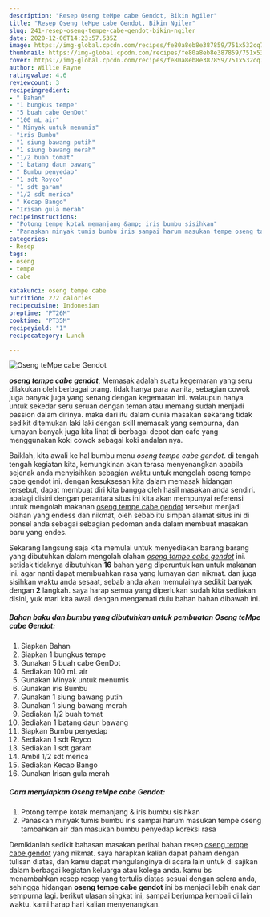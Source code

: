 ```yaml
---
description: "Resep Oseng teMpe cabe Gendot, Bikin Ngiler"
title: "Resep Oseng teMpe cabe Gendot, Bikin Ngiler"
slug: 241-resep-oseng-tempe-cabe-gendot-bikin-ngiler
date: 2020-12-06T14:23:57.535Z
image: https://img-global.cpcdn.com/recipes/fe80a8eb8e387859/751x532cq70/oseng-tempe-cabe-gendot-foto-resep-utama.jpg
thumbnail: https://img-global.cpcdn.com/recipes/fe80a8eb8e387859/751x532cq70/oseng-tempe-cabe-gendot-foto-resep-utama.jpg
cover: https://img-global.cpcdn.com/recipes/fe80a8eb8e387859/751x532cq70/oseng-tempe-cabe-gendot-foto-resep-utama.jpg
author: Willie Payne
ratingvalue: 4.6
reviewcount: 3
recipeingredient:
- " Bahan"
- "1 bungkus tempe"
- "5 buah cabe GenDot"
- "100 mL air"
- " Minyak untuk menumis"
- "iris Bumbu"
- "1 siung bawang putih"
- "1 siung bawang merah"
- "1/2 buah tomat"
- "1 batang daun bawang"
- " Bumbu penyedap"
- "1 sdt Royco"
- "1 sdt garam"
- "1/2 sdt merica"
- " Kecap Bango"
- "Irisan gula merah"
recipeinstructions:
- "Potong tempe kotak memanjang &amp; iris bumbu sisihkan"
- "Panaskan minyak tumis bumbu iris sampai harum masukan tempe oseng tambahkan air dan masukan bumbu penyedap koreksi rasa"
categories:
- Resep
tags:
- oseng
- tempe
- cabe

katakunci: oseng tempe cabe 
nutrition: 272 calories
recipecuisine: Indonesian
preptime: "PT26M"
cooktime: "PT35M"
recipeyield: "1"
recipecategory: Lunch

---
```



![Oseng teMpe cabe Gendot](https://img-global.cpcdn.com/recipes/fe80a8eb8e387859/751x532cq70/oseng-tempe-cabe-gendot-foto-resep-utama.jpg)

<b><i>oseng tempe cabe gendot</i></b>, Memasak adalah suatu kegemaran yang seru dilakukan oleh berbagai orang. tidak hanya para wanita, sebagian cowok juga banyak juga yang senang dengan kegemaran ini. walaupun hanya untuk sekedar seru seruan dengan teman atau memang sudah menjadi passion dalam dirinya. maka dari itu dalam dunia masakan sekarang tidak sedikit ditemukan laki laki dengan skill memasak yang sempurna, dan lumayan banyak juga kita lihat di berbagai depot dan cafe yang menggunakan koki cowok sebagai koki andalan nya.



Baiklah, kita awali ke hal bumbu menu <i>oseng tempe cabe gendot</i>. di tengah tengah kegiatan kita, kemungkinan akan terasa menyenangkan apabila sejenak anda menyisihkan sebagian waktu untuk mengolah oseng tempe cabe gendot ini. dengan kesuksesan kita dalam memasak hidangan tersebut, dapat membuat diri kita bangga oleh hasil masakan anda sendiri. apalagi disini dengan perantara situs ini kita akan mempunyai referensi untuk mengolah makanan <u>oseng tempe cabe gendot</u> tersebut menjadi olahan yang endess dan nikmat, oleh sebab itu simpan alamat situs ini di ponsel anda sebagai sebagian pedoman anda dalam membuat masakan baru yang endes.


Sekarang langsung saja kita memulai untuk menyediakan barang barang yang dibutuhkan dalam mengolah olahan <u><i>oseng tempe cabe gendot</i></u> ini. setidak tidaknya dibutuhkan <b>16</b> bahan yang diperuntuk kan untuk makanan ini. agar nanti dapat membuahkan rasa yang lumayan dan nikmat. dan juga sisihkan waktu anda sesaat, sebab anda akan memulainya sedikit banyak dengan <b>2</b> langkah. saya harap semua yang diperlukan sudah kita sediakan disini, yuk mari kita awali dengan mengamati dulu bahan bahan dibawah ini.

<!--inarticleads1-->

##### Bahan baku dan bumbu yang dibutuhkan untuk pembuatan Oseng teMpe cabe Gendot:

1. Siapkan  Bahan
1. Siapkan 1 bungkus tempe
1. Gunakan 5 buah cabe GenDot
1. Sediakan 100 mL air
1. Gunakan  Minyak untuk menumis
1. Gunakan iris Bumbu
1. Gunakan 1 siung bawang putih
1. Gunakan 1 siung bawang merah
1. Sediakan 1/2 buah tomat
1. Sediakan 1 batang daun bawang
1. Siapkan  Bumbu penyedap
1. Sediakan 1 sdt Royco
1. Sediakan 1 sdt garam
1. Ambil 1/2 sdt merica
1. Sediakan  Kecap Bango
1. Gunakan Irisan gula merah




<!--inarticleads2-->

##### Cara menyiapkan Oseng teMpe cabe Gendot:

1. Potong tempe kotak memanjang &amp; iris bumbu sisihkan
1. Panaskan minyak tumis bumbu iris sampai harum masukan tempe oseng tambahkan air dan masukan bumbu penyedap koreksi rasa




Demikianlah sedikit bahasan masakan perihal bahan resep <u>oseng tempe cabe gendot</u> yang nikmat. saya harapkan kalian dapat paham dengan tulisan diatas, dan kamu dapat mengulanginya di acara lain untuk di sajikan dalam berbagai kegiatan keluarga atau kolega anda. kamu bs menambahkan resep resep yang tertulis diatas sesuai dengan selera anda, sehingga hidangan <b>oseng tempe cabe gendot</b> ini bs menjadi lebih enak dan sempurna lagi. berikut ulasan singkat ini, sampai berjumpa kembali di lain waktu. kami harap hari kalian menyenangkan.
